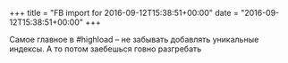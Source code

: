 +++
title = "FB import for 2016-09-12T15:38:51+00:00"
date = "2016-09-12T15:38:51+00:00"
+++

Самое главное в #highload – не забывать добавлять уникальные индексы. А то потом заебешься говно разгребать



